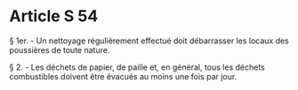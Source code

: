 # Article S 54

§ 1er. - Un nettoyage régulièrement effectué doit débarrasser les locaux des poussières de toute nature.

§ 2. - Les déchets de papier, de paille et, en général, tous les déchets combustibles doivent être évacués au moins une fois par jour.
